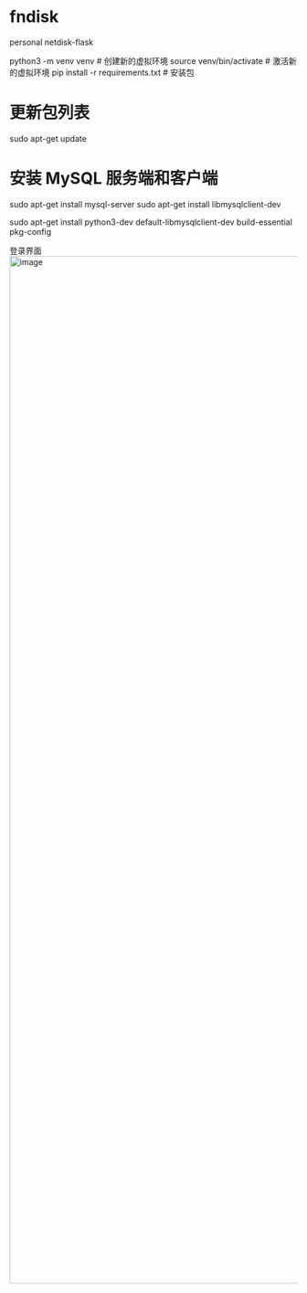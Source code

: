 # fndisk
personal netdisk-flask

python3 -m venv venv  # 创建新的虚拟环境
source venv/bin/activate  # 激活新的虚拟环境
pip install -r requirements.txt  # 安装包

# 更新包列表
sudo apt-get update

# 安装 MySQL 服务端和客户端
sudo apt-get install mysql-server
sudo apt-get install libmysqlclient-dev

sudo apt-get install python3-dev default-libmysqlclient-dev build-essential pkg-config



登录界面
<img width="1799" alt="image" src="https://github.com/yusuppunk/fndisk/assets/29418403/628bdeb2-346b-47ab-8d50-bcacbe9900c9">
